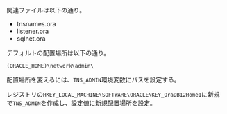 
関連ファイルは以下の通り。

- tnsnames.ora
- listener.ora
- sqlnet.ora

デフォルトの配置場所は以下の通り。

`(ORACLE_HOME)\network\admin\`

配置場所を変えるには、`TNS_ADMIN`環境変数にパスを設定する。

レジストリの`HKEY_LOCAL_MACHINE\SOFTWARE\ORACLE\KEY_OraDB12Home1`に新規で`TNS_ADMIN`を作成し、設定値に新規配置場所を設定。